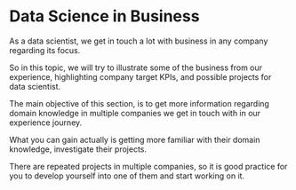 # Data Science in Business

As a data scientist, we get in touch a lot with business in any company regarding its focus.

So in this topic, we will try to illustrate some of the business from our experience, highlighting company target KPIs, and possible projects for data scientist. 

The main objective of this section, is to get more information regarding domain knowledge in multiple companies we get in touch with in our experience journey.

What you can gain actually is getting more familiar with their domain knowledge, investigate their projects.

There are repeated projects in multiple companies, so it is good practice for you to develop yourself into one of them and start working on it.